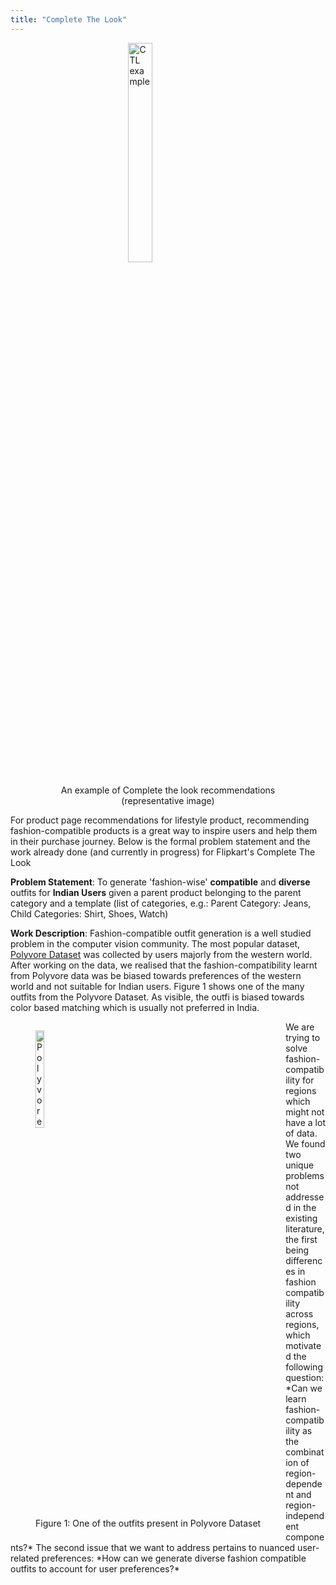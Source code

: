 ```yaml
---
title: "Complete The Look"
---
```

<head>
<!-- Global site tag (gtag.js) - Google Analytics -->
<script async src="https://www.googletagmanager.com/gtag/js?id=G-NB6TYSXY61"></script>
<script>
  window.dataLayer = window.dataLayer || [];
  function gtag(){dataLayer.push(arguments);}
  gtag('js', new Date());

  gtag('config', 'G-NB6TYSXY61');
</script>
</head>
<figure>
<img style="margin-left: auto; display: block; margin-right: auto;" src="https://harshm121.github.io/Projects/ctl_example.jpeg" alt="CTL example" width="30%">
<br>
<figcaption align="center">An example of Complete the look recommendations (representative image)</figcaption>
</figure>

For product page recommendations for lifestyle product, recommending fashion-compatible products is a great way to inspire users and help them in their purchase journey. Below is the formal problem statement and the work already done (and currently in progress) for Flipkart's Complete The Look

**Problem Statement**: To generate 'fashion-wise' **compatible** and **diverse** outfits for **Indian Users** given a parent product belonging to the parent category and a template (list of categories, e.g.: Parent Category: Jeans, Child Categories: Shirt, Shoes, Watch)

**Work Description**: Fashion-compatible outfit generation is a well studied problem in the computer vision community. The most popular dataset, [Polyvore Dataset](https://arxiv.org/pdf/1803.09196.pdf) was collected by users majorly from the western world. After working on the data, we realised that the fashion-compatibility learnt from Polyvore data was be biased towards preferences of the western world and not suitable for Indian users. Figure 1 shows one of the many outfits from the Polyvore Dataset. As visible, the outfi is biased towards color based matching which is usually not preferred in India. 
<figure style="float:left;">
<img src="https://harshm121.github.io/Projects/polyvore_example.jpeg" alt="Polyvore example" width="20%">
<br>
<figcaption>Figure 1: One of the outfits present in Polyvore Dataset</figcaption>
</figure>
We are trying to solve fashion-compatibility for regions which might not have a lot of data. We found two unique problems not addressed in the existing literature, the first being differences in fashion compatibility across regions, which motivated the following question: *Can we learn fashion-compatibility as the combination of region-dependent and region-independent components?* 
The second issue that we want to address pertains to nuanced user-related preferences: *How can we generate diverse fashion compatible outfits to account for user preferences?*




